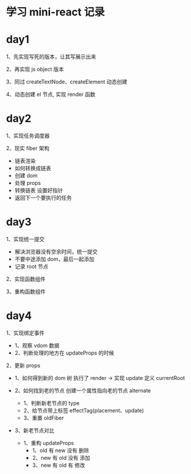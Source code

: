 # 学习 mini-react 记录

# day1

1、先实现写死的版本，让其写展示出来

2、再实现 js object 版本

3、同过 createTextNode、createElement 动态创建

4、动态创建 el 节点, 实现 render 函数

# day2

1、实现任务调度器

2、现实 fiber 架构

- 链表渲染
- 如何转换成链表
- 创建 dom
- 处理 props
- 转换链表 设置好指针
- 返回下一个要执行的任务

# day3

1、实现统一提交

- 解决浏览器没有空余时间，统一提交
- 不要中途添加 dom，最后一起添加
- 记录 root 节点

2、实现函数组件

3、重构函数组件

# day4

1、实现绑定事件

- 1、观察 vdom 数据
- 2、判断处理的地方在 updateProps 的时候

2、更新 props

- 1、如何得到新的 dom 树 执行了 render -> 实现 update 定义 currentRoot

- 2、如何找到老的节点 创建一个属性指向老的节点 alternate

  - 1、判断新老节点的 type
  - 2、给节点带上标签 effectTag(placement、update)
  - 3、重置 oldFiber

- 3、新老节点对比
  - 1、重构 updateProps
    - 1、old 有 new 没有 删除
    - 2、new 有 old 没有 添加
    - 3、new 有 old 有 修改
